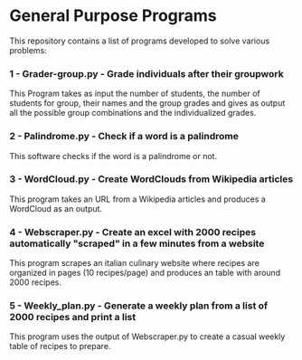 # General Purpose Programs
This repository contains a list of programs developed to solve various problems:

### 1 - Grader-group.py - Grade individuals after their groupwork
This Program takes as input the number of students, the number of students for group, their names and the group grades and gives as output all the possible group combinations and the individualized grades.

### 2 - Palindrome.py - Check if a word is a palindrome
This software checks if the word is a palindrome or not.

### 3 - WordCloud.py - Create WordClouds from Wikipedia articles
This program takes an URL from a Wikipedia articles and produces a WordCloud as an output.

### 4 - Webscraper.py - Create an excel with 2000 recipes automatically "scraped" in a few minutes from a website
This program scrapes an italian culinary website where recipes are organized in pages (10 recipes/page) and produces an table with around 2000 recipes.

### 5 - Weekly_plan.py - Generate a weekly plan from a list of 2000 recipes and print a list
This program uses the output of Webscraper.py to create a casual weekly table of recipes to prepare.
